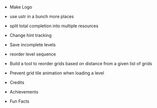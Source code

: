 
- Make Logo

- use ustr in a bunch more places
- split total completion into multiple resources
- Change hint tracking



- Save incomplete levels

- reorder level sequence

- Build a tool to reorder grids based on distance from a given list of grids

- Prevent grid tile animation when loading a level
- Credits
- Achievements
- Fun Facts